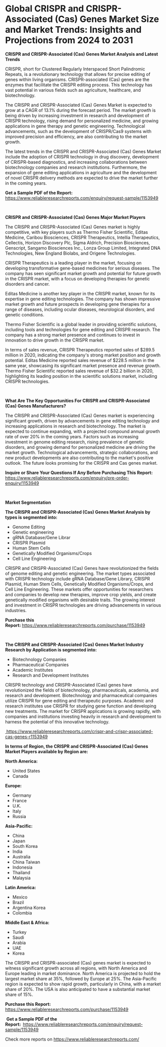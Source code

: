 <p><h1>Global CRISPR and CRISPR-Associated (Cas) Genes Market Size and Market Trends: Insights and Projections from 2024 to 2031</h1></p><p><strong>CRISPR and CRISPR-Associated (Cas) Genes Market Analysis and Latest Trends</strong></p>
<p><p>CRISPR, short for Clustered Regularly Interspaced Short Palindromic Repeats, is a revolutionary technology that allows for precise editing of genes within living organisms. CRISPR-associated (Cas) genes are the enzymes that facilitate the CRISPR editing process. This technology has vast potential in various fields such as agriculture, healthcare, and biotechnology.</p><p>The CRISPR and CRISPR-Associated (Cas) Genes Market is expected to grow at a CAGR of 13.1% during the forecast period. The market growth is being driven by increasing investment in research and development of CRISPR technology, rising demand for personalized medicine, and growing applications in gene therapy and genetic engineering. Technological advancements, such as the development of CRISPR/Cas9 systems with improved precision and efficiency, are also contributing to the market growth.</p><p>The latest trends in the CRISPR and CRISPR-Associated (Cas) Genes Market include the adoption of CRISPR technology in drug discovery, development of CRISPR-based diagnostics, and increasing collaborations between biotechnology companies and research institutions. Furthermore, the expansion of gene editing applications in agriculture and the development of novel CRISPR delivery methods are expected to drive the market further in the coming years.</p></p>
<p><strong>Get a Sample PDF of the Report:&nbsp;</strong> <a href="https://www.reliableresearchreports.com/enquiry/request-sample/1153949">https://www.reliableresearchreports.com/enquiry/request-sample/1153949</a></p>
<p>&nbsp;</p>
<p><strong>CRISPR and CRISPR-Associated (Cas) Genes Major Market Players</strong></p>
<p><p>The CRISPR and CRISPR-Associated (Cas) Genes market is highly competitive, with key players such as Thermo Fisher Scientific, Editas Medicine, Caribou Biosciences, CRISPR Therapeutics, Intellia Therapeutics, Cellectis, Horizon Discovery Plc, Sigma Aldrich, Precision Biosciences, Genscript, Sangamo Biosciences Inc., Lonza Group Limited, Integrated DNA Technologies, New England Biolabs, and Origene Technologies.</p><p>CRISPR Therapeutics is a leading player in the market, focusing on developing transformative gene-based medicines for serious diseases. The company has seen significant market growth and potential for future growth in the CRISPR market, with a focus on developing therapies for genetic disorders and cancer.</p><p>Editas Medicine is another key player in the CRISPR market, known for its expertise in gene editing technologies. The company has shown impressive market growth and future prospects in developing gene therapies for a range of diseases, including ocular diseases, neurological disorders, and genetic conditions.</p><p>Thermo Fisher Scientific is a global leader in providing scientific solutions, including tools and technologies for gene editing and CRISPR research. The company has a strong market presence and continues to invest in innovation to drive growth in the CRISPR market.</p><p>In terms of sales revenue, CRISPR Therapeutics reported sales of $289.5 million in 2020, indicating the company's strong market position and growth potential. Editas Medicine reported sales revenue of $228.5 million in the same year, showcasing its significant market presence and revenue growth. Thermo Fisher Scientific reported sales revenue of $32.2 billion in 2020, highlighting its leading position in the scientific solutions market, including CRISPR technologies.</p></p>
<p>&nbsp;</p>
<p><strong>What Are The Key Opportunities For CRISPR and CRISPR-Associated (Cas) Genes Manufacturers?</strong></p>
<p><p>The CRISPR and CRISPR-Associated (Cas) Genes market is experiencing significant growth, driven by advancements in gene editing technology and increasing applications in research and biotechnology. The market is expected to continue expanding, with a projected compound annual growth rate of over 20% in the coming years. Factors such as increasing investment in genome editing research, rising prevalence of genetic disorders, and growing demand for personalized medicine are driving the market growth. Technological advancements, strategic collaborations, and new product developments are also contributing to the market's positive outlook. The future looks promising for the CRISPR and Cas genes market.</p></p>
<p><strong>Inquire or Share Your Questions If Any Before Purchasing This Report:</strong> <a href="https://www.reliableresearchreports.com/enquiry/pre-order-enquiry/1153949">https://www.reliableresearchreports.com/enquiry/pre-order-enquiry/1153949</a></p>
<p>&nbsp;</p>
<p><strong>Market Segmentation</strong></p>
<p><strong>The CRISPR and CRISPR-Associated (Cas) Genes Market Analysis by types is segmented into:</strong></p>
<p><ul><li>Genome Editing</li><li>Genetic engineering</li><li>gRNA Database/Gene Librar</li><li>CRISPR Plasmid</li><li>Human Stem Cells</li><li>Genetically Modified Organisms/Crops</li><li>Cell Line Engineering</li></ul></p>
<p><p>CRISPR and CRISPR-Associated (Cas) Genes have revolutionized the fields of genome editing and genetic engineering. The market types associated with CRISPR technology include gRNA Database/Gene Library, CRISPR Plasmid, Human Stem Cells, Genetically Modified Organisms/Crops, and Cell Line Engineering. These markets offer opportunities for researchers and companies to develop new therapies, improve crop yields, and create genetically modified organisms with desirable traits. The growing interest and investment in CRISPR technologies are driving advancements in various industries.</p></p>
<p><strong>Purchase this Report:&nbsp;</strong><a href="https://www.reliableresearchreports.com/purchase/1153949">https://www.reliableresearchreports.com/purchase/1153949</a></p>
<p>&nbsp;</p>
<p><strong>The CRISPR and CRISPR-Associated (Cas) Genes Market Industry Research by Application is segmented into:</strong></p>
<p><ul><li>Biotechnology Companies</li><li>Pharmaceutical Companies</li><li>Academic Institutes</li><li>Research and Development Institutes</li></ul></p>
<p><p>CRISPR technology and CRISPR-Associated (Cas) genes have revolutionized the fields of biotechnology, pharmaceuticals, academia, and research and development. Biotechnology and pharmaceutical companies utilize CRISPR for gene editing and therapeutic purposes. Academic and research institutes use CRISPR for studying gene function and developing new treatments. The market for CRISPR applications is growing rapidly, with companies and institutions investing heavily in research and development to harness the potential of this innovative technology.</p></p>
<p><a href="https://www.reliableresearchreports.com/crispr-and-crispr-associated-cas-genes-r1153949">&nbsp;https://www.reliableresearchreports.com/crispr-and-crispr-associated-cas-genes-r1153949</a></p>
<p><strong>In terms of Region, the CRISPR and CRISPR-Associated (Cas) Genes Market Players available by Region are:</strong></p>
<p>
    <p> <strong> North America: </strong>
        <ul>
            <li>United States</li>
            <li>Canada</li>
        </ul>
        </p> 
    <p> <strong> Europe: </strong>
        <ul>
            <li>Germany</li>
            <li>France</li>
            <li>U.K.</li>
            <li>Italy</li>
            <li>Russia</li>
        </ul>
        </p> 
    <p> <strong> Asia-Pacific: </strong>
        <ul>
            <li>China</li>
            <li>Japan</li>
            <li>South Korea</li>
            <li>India</li>
            <li>Australia</li>
            <li>China Taiwan</li>
            <li>Indonesia</li>
            <li>Thailand</li>
            <li>Malaysia</li>
        </ul>
        </p> 
    <p> <strong> Latin America: </strong>
        <ul>
            <li>Mexico</li>
            <li>Brazil</li>
            <li>Argentina Korea</li>
            <li>Colombia</li>
        </ul>
        </p> 
    <p> <strong> Middle East & Africa: </strong>
        <ul>
            <li>Turkey</li>
            <li>Saudi</li>
            <li>Arabia</li>
            <li>UAE</li>
            <li>Korea</li>
        </ul>
    </p>
    </p>
<p><p>The CRISPR and CRISPR-associated (Cas) genes market is expected to witness significant growth across all regions, with North America and Europe leading in market dominance. North America is projected to hold the largest market share at 35%, followed by Europe at 25%. The Asia-Pacific region is expected to show rapid growth, particularly in China, with a market share of 20%. The USA is also anticipated to have a substantial market share of 15%.</p></p>
<p><strong>Purchase this Report: </strong><a href="https://www.reliableresearchreports.com/purchase/1153949">https://www.reliableresearchreports.com/purchase/1153949</a></p>
<p>&nbsp;<strong>Get a Sample PDF of the Report:&nbsp;&nbsp;</strong><a href="https://www.reliableresearchreports.com/enquiry/request-sample/1153949">https://www.reliableresearchreports.com/enquiry/request-sample/1153949</a></p>
<p><strong></strong></p>
<p>Check more reports on <a href="https://www.reliableresearchreports.com/">https://www.reliableresearchreports.com/</a></p>